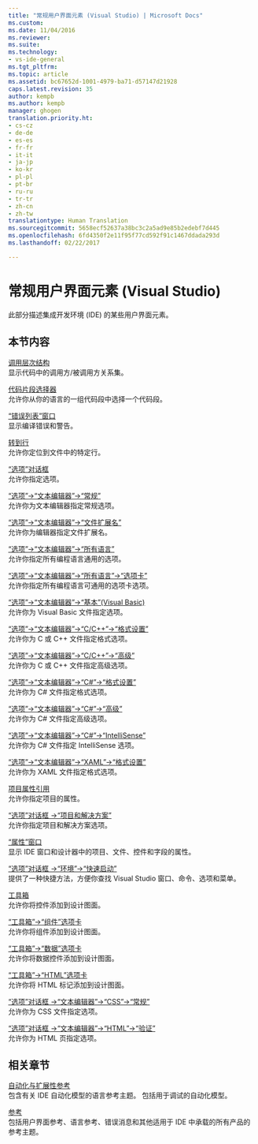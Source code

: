 ```yaml
---
title: "常规用户界面元素 (Visual Studio) | Microsoft Docs"
ms.custom: 
ms.date: 11/04/2016
ms.reviewer: 
ms.suite: 
ms.technology:
- vs-ide-general
ms.tgt_pltfrm: 
ms.topic: article
ms.assetid: bc67652d-1001-4979-ba71-d57147d21928
caps.latest.revision: 35
author: kempb
ms.author: kempb
manager: ghogen
translation.priority.ht:
- cs-cz
- de-de
- es-es
- fr-fr
- it-it
- ja-jp
- ko-kr
- pl-pl
- pt-br
- ru-ru
- tr-tr
- zh-cn
- zh-tw
translationtype: Human Translation
ms.sourcegitcommit: 5658ecf52637a38bc3c2a5ad9e85b2edebf7d445
ms.openlocfilehash: 6fd4350f2e11f95f77cd592f91c1467ddada293d
ms.lasthandoff: 02/22/2017

---
```

# <a name="general-user-interface-elements-visual-studio"></a>常规用户界面元素 (Visual Studio)
此部分描述集成开发环境 (IDE) 的某些用户界面元素。  
  
## <a name="in-this-section"></a>本节内容  
 [调用层次结构](../../ide/reference/call-hierarchy.md)  
 显示代码中的调用方/被调用方关系集。  
  
 [代码片段选择器](../../ide/reference/code-snippet-picker.md)  
 允许你从你的语言的一组代码段中选择一个代码段。  
  
 [“错误列表”窗口](../../ide/reference/error-list-window.md)  
 显示编译错误和警告。  
  
 [转到行](../../ide/reference/go-to-line.md)  
 允许你定位到文件中的特定行。  
  
 [“选项”对话框](../../ide/reference/options-dialog-box-visual-studio.md)  
 允许你指定选项。  
  
 [“选项”->“文本编辑器”->“常规”](../../ide/reference/options-text-editor-general.md)  
 允许你为文本编辑器指定常规选项。  
  
 [“选项”->“文本编辑器”->“文件扩展名”](../../ide/reference/options-text-editor-file-extension.md)  
 允许你为编辑器指定文件扩展名。  
  
 [“选项”->“文本编辑器”->“所有语言”](../../ide/reference/options-text-editor-all-languages.md)  
 允许你指定所有编程语言通用的选项。  
  
 [“选项”->“文本编辑器”->“所有语言”->“选项卡”](../../ide/reference/options-text-editor-all-languages-tabs.md)  
 允许你指定所有编程语言可通用的选项卡选项。  
  
 [“选项”->“文本编辑器”->“基本”(Visual Basic)](../../ide/reference/options-text-editor-basic-visual-basic.md)  
 允许你为 Visual Basic 文件指定选项。  
  
 [“选项”->“文本编辑器”->“C/C++”->“格式设置”](../../ide/reference/options-text-editor-c-cpp-formatting.md)  
 允许你为 C 或 C++ 文件指定格式选项。  
  
 [“选项”->“文本编辑器”->“C/C++”->“高级”](../../ide/reference/options-text-editor-c-cpp-advanced.md)  
 允许你为 C 或 C++ 文件指定高级选项。  
  
 [“选项”->“文本编辑器”->“C#”->“格式设置”](../../ide/reference/options-text-editor-csharp-formatting.md)  
 允许你为 C# 文件指定格式选项。  
  
 [“选项”->“文本编辑器”->“C#”->“高级”](../../ide/reference/options-text-editor-csharp-advanced.md)  
 允许你为 C# 文件指定高级选项。  
  
 [“选项”->“文本编辑器”->“C#”->“IntelliSense”](../../ide/reference/options-text-editor-csharp-intellisense.md)  
 允许你为 C# 文件指定 IntelliSense 选项。  
  
 [“选项”->“文本编辑器”->“XAML”->“格式设置”](../../ide/reference/options-text-editor-xaml-formatting.md)  
 允许你为 XAML 文件指定格式选项。  
  
 [项目属性引用](../../ide/reference/project-properties-reference.md)  
 允许你指定项目的属性。  
  
 [“选项”对话框 ->“项目和解决方案”](../../ide/reference/projects-and-solutions-options-dialog-box.md)  
 允许你指定项目和解决方案选项。  
  
 [“属性”窗口](../../ide/reference/properties-window.md)  
 显示 IDE 窗口和设计器中的项目、文件、控件和字段的属性。  
  
 [“选项”对话框 ->“环境”->“快速启动”](../../ide/reference/quick-launch-environment-options-dialog-box.md)  
 提供了一种快捷方法，方便你查找 Visual Studio 窗口、命令、选项和菜单。  
  
 [工具箱](../../ide/reference/toolbox.md)  
 允许你将控件添加到设计图面。  
  
 [“工具箱”->“组件”选项卡](../../ide/reference/toolbox-components-tab.md)  
 允许你将组件添加到设计图面。  
  
 [“工具箱”->“数据”选项卡](../../ide/reference/toolbox-data-tab.md)  
 允许你将数据控件添加到设计图面。  
  
 [“工具箱”->“HTML”选项卡](../../ide/reference/toolbox-html-tab.md)  
 允许你将 HTML 标记添加到设计图面。  
  
 [“选项”对话框 ->“文本编辑器”->“CSS”->“常规”](http://msdn.microsoft.com/Library/b33a7617-e69d-4a11-938e-2e218a34a10c)  
 允许你为 CSS 文件指定选项。  
  
 [“选项”对话框 ->“文本编辑器”->“HTML”->“验证”](http://msdn.microsoft.com/Library/9c24ecfe-263e-4bf1-88de-d01be3992863)  
 允许你为 HTML 页指定选项。  
  
## <a name="related-sections"></a>相关章节  
 [自动化与扩展性参考](http://msdn.microsoft.com/Library/93112562-db21-4188-9383-ed19ad79bddf)  
 包含有关 IDE 自动化模型的语言参考主题。 包括用于调试的自动化模型。  
  
 [参考](../../ide/reference/visual-studio-reference.md)  
 包括用户界面参考、语言参考、错误消息和其他适用于 IDE 中承载的所有产品的参考主题。
